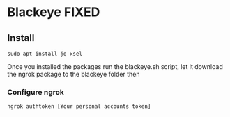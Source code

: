 # Blackeye FIXED
## Install
    sudo apt install jq xsel

Once you installed the packages run the blackeye.sh script, let it download the ngrok package to the blackeye folder then 

### Configure ngrok
    ngrok authtoken [Your personal accounts token]
